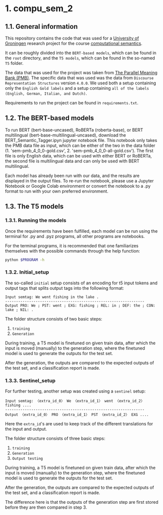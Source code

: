 # 1. compu_sem_2

## 1.1. General information
This repository contains the code that was used for a [University of Groningen](https://www.rug.nl/?lang=en) research project for the course [computational semantics](https://ocasys.rug.nl/current/catalog/course/LIX021M05).

It can be roughly divided into the `BERT-based models`, which can be found in the `root` directory, and the `T5 models`, which can be found in the so-named `T5` folder.

The data that was used for the project was taken from [The Parallel Meaning Bank (PMB)](https://pmb.let.rug.nl/data.php). The specific data that was used was the data from `Discourse Representation Structures` version `4.0.0`. We used both a setup containing only the `English Gold labels` and a setup containing `all of the labels (English, German, Italian, and Dutch)`.

Requirements to run the project can be found in `requirements.txt`.

## 1.2. The BERT-based models

To run BERT (bert-base-uncased), RoBERTa (roberta-base), or BERT multilingual (bert-base-multilingual-uncased), download the BERT_Semantic_Tagger.ipyn jupyter notebook file. This notebook only takes the PMB data file as input, which can be either of the two in the data folder (1. 'sem-pmb_4_0_0-gold.csv', 2. 'sem-pmb_4_0_0-all-gold.csv'). The first file is only English data, which can be used with either BERT or RoBERTa, the second file is multilingual data and can only be used with BERT multilingual.

Each model has already been run with our data, and the results are displayed in the output files. To re-run the notebook, please use a Jupyter Notebook or Google Colab environment or convert the notebook to a .py format to run with your own preferred environment. 

## 1.3. The T5 models

### 1.3.1. Running the models
Once the requirements have been fulfilled, each model can be run using the terminal for .py and .pyz programs, all other programs are notebooks.

For the terminal programs, it is recommended that one familiarizes themselves with the possible commands through the help function:
```bash
python $PROGRAM -h
```

### 1.3.2. Initial_setup
The so-called `initial` setup consists of an encoding for t5 input tokens and output tags that splits output tags into the following format:
```
Input semtag: We went fishing in the lake .
----------------------------------------------------------------
Output PRO: We ; PST: went ; EXG: fishing ; REL: in ; DEF: the ; CON: lake ; NIL: .
```
The folder structure consists of two basic steps:

1. `training`
2. `Generation`

During training, a T5 model is finetuned on given train data, after which the input is moved (manually) to the generation step, where the finetuned model is used to generate the outputs for the test set.

After the generation, the outputs are compared to the expected outputs of the test set, and a classification report is made.

### 1.3.3. Sentinel_setup
For further testing, another setup was created using a `sentinel` setup:
```
Input semtag: 〈extra_id_0〉 We 〈extra_id_1〉 went 〈extra_id_2〉 fishing ....
----------------------------------------------------------------
Output 〈extra_id_0〉 PRO 〈extra_id_1〉 PST 〈extra_id_2〉 EXG ....
```
Here the `extra_id`'s are used to keep track of the different translations for the input and output.

The folder structure consists of three basic steps:

1. `training`
2. `Generation`
3. `Output testing`

During training, a T5 model is finetuned on given train data, after which the input is moved (manually) to the generation step, where the finetuned model is used to generate the outputs for the test set.

After the generation, the outputs are compared to the expected outputs of the test set, and a classification report is made.

The difference here is that the outputs of the generation step are first stored before they are then compared in step 3.
